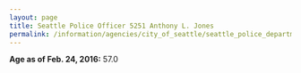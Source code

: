 ```yaml
---
layout: page
title: Seattle Police Officer 5251 Anthony L. Jones
permalink: /information/agencies/city_of_seattle/seattle_police_department/copbook/5251/
---
```


**Age as of Feb. 24, 2016:** 57.0
